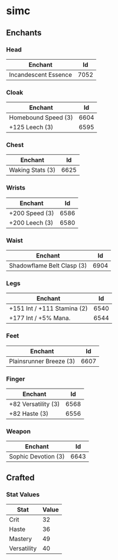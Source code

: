 # simc

## Enchants

### Head

| Enchant              | Id   |
| -------------------- | ---- |
| Incandescent Essence | 7052 |

### Cloak

| Enchant             | Id   |
| ------------------- | ---- |
| Homebound Speed (3) | 6604 |
| +125 Leech (3)      | 6595 |

### Chest

| Enchant          | Id   |
| ---------------- | ---- |
| Waking Stats (3) | 6625 |

### Wrists

| Enchant        | Id   |
| -------------- | ---- |
| +200 Speed (3) | 6586 |
| +200 Leech (3) | 6580 |

### Waist

| Enchant                    | Id   |
| -------------------------- | ---- |
| Shadowflame Belt Clasp (3) | 6904 |

### Legs

| Enchant                     | Id   |
| --------------------------- | ---- |
| +151 Int / +111 Stamina (2) | 6540 |
| +177 Int / +5% Mana.        | 6544 |

### Feet

| Enchant                 | Id   |
| ----------------------- | ---- |
| Plainsrunner Breeze (3) | 6607 |

### Finger

| Enchant             | Id   |
| ------------------- | ---- |
| +82 Versatility (3) | 6568 |
| +82 Haste (3)       | 6556 |

### Weapon

| Enchant             | Id   |
| ------------------- | ---- |
| Sophic Devotion (3) | 6643 |

## Crafted

### Stat Values

| Stat        | Value |
| ----------- | ----- |
| Crit        | 32    |
| Haste       | 36    |
| Mastery     | 49    |
| Versatility | 40    |